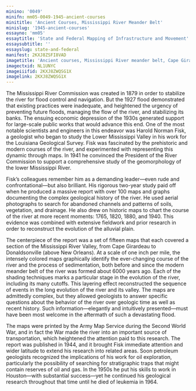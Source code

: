```yaml
---
minino: '0049'
minifn: mm05-0049-1945-ancient-courses
minititle: 'Ancient Courses, Mississippi River Meander Belt'
minislug: '1945-ancient-courses'
essayno: 'mm05'
essaytitle: 'State and Federal Mapping of Infrastructure and Movement'
essaysubtitle: ''
essayslug: state-and-federal
manifest: 2KXJ8ZSFI8VAD
imagetitle: 'Ancient courses, Mississippi River meander belt, Cape Girardeau, Mo.-Donaldsonville, La.'
imagectxid: NL1UNYC
imageiiifid: 2KXJ8ZWQSG1X
imagelink: 2KXJ8ZWQSG1X
---
```

The Mississippi River Commission was created in 1879 in order to stabilize the river for flood control and navigation. But the 1927 flood demonstrated that existing practices were inadequate, and heightened the urgency of preventing future floods, managing the flow of the river, and stabilizing its banks. The ensuing economic depression of the 1930s generated support for large-scale public works that would advance this end. One of the most notable scientists and engineers in this endeavor was Harold Norman Fisk, a geologist who began to study the Lower Mississippi Valley in his work for the Louisiana Geological Survey. Fisk was fascinated by the prehistoric and modern courses of the river, and experimented with representing this dynamic through maps. In 1941 he convinced the President of the River Commission to support a comprehensive study of the geomorphology of the lower Mississippi River. 

Fisk’s colleagues remember him as a demanding leader—even rude and confrontational—but also brilliant. His rigorous two-year study paid off when he produced a massive report with over 100 maps and graphs documenting the complex geological history of the river. He used aerial photographs to search for abandoned channels and patterns of soils, vegetation, and drainage. He also drew on historic maps to chart the course of the river at more recent moments: 1765, 1820, 1880, and 1940. This evidence was combined with extensive fieldwork and prior research in order to reconstruct the evolution of the alluvial plain. 

The centerpiece of the report was a set of fifteen maps that each covered a section of the Mississippi River Valley, from Cape Girardeau to Donaldsonville (above New Orleans). At a scale of one inch per mile, the intensely colored maps graphically identify the ever-changing course of the river and the process of sedimentation, both before and since the modern meander belt of the river was formed about 6000 years ago. Each of the shading techniques marks a particular stage in the evolution of the river, including its many cutoffs. This layering effect reconstructed the sequence of events in the long evolution of the river and its valley. The maps are admittedly complex, but they allowed geologists to answer specific questions about the behavior of the river over geologic time as well as recent history. Such information—elegantly and intuitively presented—must have been most welcome in the aftermath of such a devastating flood. 

The maps were printed by the Army Map Service during the Second World War, and in fact the War made the river into an important source of transportation, which heightened the attention paid to this research. The report was published in 1944, and it brought Fisk immediate attention and wider latitude to extend his research into related areas. Soon petroleum geologists recognized the implications of his work for oil exploration, particularly the possibility of searching for stratigraphic traps that might contain reserves of oil and gas. In the 1950s he put his skills to work in Houston—with substantial success—yet he continued his geological research throughout that time until he died of leukemia in 1964. 



